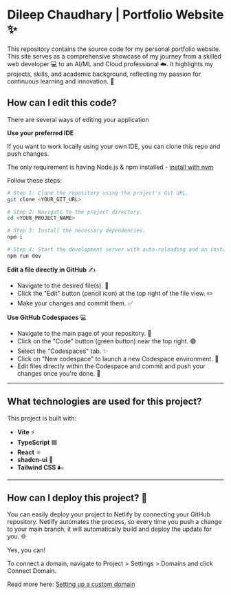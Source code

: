 
# Dileep Chaudhary | Portfolio Website ✨

This repository contains the source code for my personal portfolio website. This site serves as a comprehensive showcase of my journey from a skilled web developer 💻 to an AI/ML and Cloud professional ☁️. It highlights my projects, skills, and academic background, reflecting my passion for continuous learning and innovation. 🚀
## How can I edit this code?

There are several ways of editing your application

**Use your preferred IDE**

If you want to work locally using your own IDE, you can clone this repo and push changes. 

The only requirement is having Node.js & npm installed - [install with nvm](https://github.com/nvm-sh/nvm#installing-and-updating)

Follow these steps:

```sh
# Step 1: Clone the repository using the project's Git URL.
git clone <YOUR_GIT_URL>

# Step 2: Navigate to the project directory.
cd <YOUR_PROJECT_NAME>

# Step 3: Install the necessary dependencies.
npm i

# Step 4: Start the development server with auto-reloading and an instant preview.
npm run dev
```

**Edit a file directly in GitHub** ✍️
- Navigate to the desired file(s). 📂
- Click the "Edit" button (pencil icon) at the top right of the file view. ✏️
- Make your changes and commit them. ✅

**Use GitHub Codespaces** 💻
- Navigate to the main page of your repository. 🏡
- Click on the "Code" button (green button) near the top right. 🟢
- Select the "Codespaces" tab. ✨
- Click on "New codespace" to launch a new Codespace environment. 🚀
- Edit files directly within the Codespace and commit and push your changes once you're done. 💾

---

## What technologies are used for this project?

This project is built with:

- **Vite** ⚡️
- **TypeScript** 🟦
- **React** ⚛️
- **shadcn-ui** 🎨
- **Tailwind CSS** 🌬️

---

## How can I deploy this project? 🚀
You can easily deploy your project to Netlify by connecting your GitHub repository. Netlify automates the process, so every time you push a change to your main branch, it will automatically build and deploy the update for you. 🌐





Yes, you can!

To connect a domain, navigate to Project > Settings > Domains and click Connect Domain.

Read more here: [Setting up a custom domain](https://docs.lovable.dev/features/custom-domain#custom-domain)
